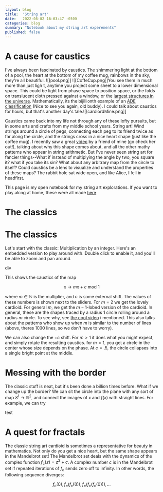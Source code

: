 ```yaml
---
layout: blog 
title:  "String art"
date:   2022-08-02 16:03:47 -0500
categories: blog
summary: "Notebook about my string art experements"
published: false
---
```



<script language="javascript" type="text/javascript" src="/sketch/libraries/p5.min.js"></script>
<script language="javascript" type="text/javascript" src="/sketch/libraries/p5.gui.js"></script>
<script language="javascript" type="text/javascript" src="/sketch/libraries/quicksettings.js"></script>
<script language="javascript" type="text/javascript" src="/sketch/libraries/MyGUI/MyGUI.js"></script>
<script language="javascript" type="text/javascript" src="/sketch/libraries/zoom.js"></script>
<script language="javascript" type="text/javascript" src="/sketch/strings/strings_instanced.js"></script>
<script language="javascript" type="text/javascript" src="/sketch/strings/strings_library.js"></script>

# A cause for caustics

I've always been fascinated by caustics. The shimmering light at the bottom of a pool, the heart at the bottom of my coffee mug, rainbows in the sky, they're all beautiful.
![[pool.png]]
![[CoffeCup.png]]You see them in much more than just ligh t, anytime you project some sheet to a lower dimensional space. This could be light from phase space to position space, or the folds on translucent cloth pressed against a window, or the [largest structures in the universe](https://telescoper.wordpress.com/2014/06/30/the-zeldovich-lens/). Mathematically, its the bijillionth example of an [ADE classification](https://link.springer.com/book/10.1007/978-94-011-3330-2) (Nice to see you again, old buddy).  I could talk about caustics for hours, but that's  another day's tale.![[cardiordMine.png]]

Caustics came back into my life not through any of these lofty pursuits, but in some arts and crafts from my middle school years. String art! Wind strings around a circle of pegs, connecting each peg to its friend twice as far along the circle, and the strings cross in a nice heart shape (just like the coffee mug). I recently saw a great  [video](https://www.youtube.com/watch?v=KlHmuKqpJl0&ab_channel=GrapefruitGecko) by a friend of mine (go check her out!), talking about why this shape comes about, and all the other mathy patterns who appear in string arithmetic. But I've never seen string art for fancier things--What if instead of multiplying the angle by two, you square it? what if you take its sin? What about any arbitrary map from the circle to itself? Could caustics be a lens to visualize and understand the properties of these maps? The rabbit hole sat wide open, and like Alice, I fell in headfirst. 

This page is my open notebook for my string art explorations. If you want to play along at home, these were all made [here](https://chessapig.github.io/sketch/strings/)

# The classics

# The classics

Let's start with the classic: Multiplication by an integer. Here's an embedded version to play around with. Double click to enable it, and you'll be able to zoom and pan around. 


<div class="container" style="position: relative;">

<div class="sketch" id="string" style="position: relative;">div</div>

</div>

This shows the caustics of the map

$$ x \to m x + c \text{ mod } 1$$

where $m \in \mathbb{N}$ is the multiplier, and $c$ is some external shift. The values of these numbers is shown next to the sliders.  For $m=2$ we get the lovely cardioid. For general $m$, we get the $m-1$-lobed version of the cardioid. In general, these are the shapes traced by a radius $1$ circle rolling around a radius $m$ circle. To see why, see [the cool video](https://www.youtube.com/watch?v=KlHmuKqpJl0&ab_channel=GrapefruitGecko) i mentioned. This also talks about the patterns who show up when $m$ is similar to the number of lines (above, theres 1000 lines, so we don't have to worry).

We can also change the $+c$ shift. For $m>1$ it does what you might expect, and simply rotate the resulting caustics. for $m=1$, you get a circle in the center whose size depends on the phase. At $c=.5$, the circle collapses into a single bright point at the middle.

# Messing with the border


The classic stuff is neat, but it's been done a billion times before. What if we change up the border? We can sit the circle into the plane with any sort of map $S^1 \to \mathbb{R}^2$, and connect the images of $x$ and $f(x)$ with straight lines. For example, we can try

<div class="container" style="position: relative;">
    <div class="sketch" id="string2"></div>
</div>
test


# A quest for fractals

The classic string art cardioid is sometimes a representative for beauty in mathematics. Not only do you get a nice heart, but the same shape appears in the Mandelbrot set! The Mandelbrot set deals with the dynamics of the complex function $f_c(z)= z^2 + c$.  A complex number $c$ is in the Mandelbrot set if repeated iterations of $f_c$ sends zero off to infinity. In other words, the following sequence diverges:

$$f_c(0), \, f_c(f_c(0)), \, f_c(f_c(f_c(0))), \dots$$


